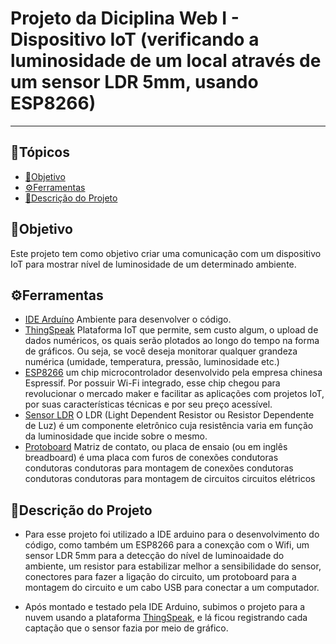 # Projeto da Diciplina Web I - Dispositivo IoT (verificando a luminosidade de um local através de um sensor LDR 5mm, usando ESP8266)

---
## 📌Tópicos 

- [📝Objetivo](#objetivo)
- [⚙️Ferramentas](ferramentas)
- [📂Descrição do Projeto](#descrição-do-projeto)


## 📝Objetivo

Este projeto tem como objetivo criar uma comunicação com um dispositivo IoT para mostrar nível de luminosidade de um determinado ambiente.


## ⚙️Ferramentas

  * [IDE Arduíno](https://www.arduino.cc/en/software) Ambiente para desenvolver o código.
  * [ThingSpeak](https://thingspeak.com/) Plataforma IoT que permite, sem custo algum, o upload de dados numéricos, os quais serão plotados ao longo do tempo na forma de gráficos. Ou seja, se você deseja monitorar qualquer grandeza numérica (umidade, temperatura, pressão, luminosidade etc.)
  * [ESP8266](https://www.google.com/search?q=ESP8266+&tbm=isch&ved=2ahUKEwiexcXv6diDAxXhN7kGHQ0hDCAQ2-cCegQIABAA&oq=ESP8266+&gs_lcp=CgNpbWcQAzIECCMQJzIFCAAQgAQyBQgAEIAEMgUIABCABDIFCAAQgAQyBQgAEIAEMgUIABCABDIFCAAQgAQyBQgAEIAEMgUIABCABFC_BFjmC2CHDmgAcAB4AIABxQGIAc4LkgEDMC44mAEAoAEBqgELZ3dzLXdpei1pbWfAAQE&sclient=img&ei=jLOhZZ7PGeHv5OUPjcKwgAI&bih=633&biw=1366) um chip microcontrolador desenvolvido pela empresa chinesa Espressif. Por possuir Wi-Fi integrado, esse chip chegou para revolucionar o mercado maker e facilitar as aplicações com projetos IoT, por suas características técnicas e por seu preço acessível.
 * [Sensor LDR](https://produto.mercadolivre.com.br/MLB-1618158493-kit-20-ldr-10mm-fotoresistor-p-pic-arduino-sensor-de-luz-_JM?matt_tool=40343894&matt_word=&matt_source=google&matt_campaign_id=14303413655&matt_ad_group_id=133855953276&matt_match_type=&matt_network=g&matt_device=c&matt_creative=584156655519&matt_keyword=&matt_ad_position=&matt_ad_type=pla&matt_merchant_id=140255580&matt_product_id=MLB1618158493&matt_product_partition_id=2268053647630&matt_target_id=aud-1966917494853:pla-2268053647630&cq_src=google_ads&cq_cmp=14303413655&cq_net=g&cq_plt=gp&gad_source=1&gclid=CjwKCAiA44OtBhAOEiwAj4gpOX0Q5jRpCfKPA2qeIihVl8jJomWaRi3iP_aJse7vAeK9dPs4SDBbDRoC2A4QAvD_BwE) O LDR (Light Dependent Resistor ou Resistor Dependente de Luz) é um componente eletrônico cuja resistência varia em função da luminosidade que incide sobre o mesmo.
* [Protoboard](https://produto.mercadolivre.com.br/MLB-1963424655-protoboard-breadboard-400-pontos-furos-pinos-_JM?matt_tool=63064967&matt_word=&matt_source=google&matt_campaign_id=14303413826&matt_ad_group_id=133431076203&matt_match_type=&matt_network=g&matt_device=c&matt_creative=584156655540&matt_keyword=&matt_ad_position=&matt_ad_type=pla&matt_merchant_id=574425153&matt_product_id=MLB1963424655&matt_product_partition_id=2269730643578&matt_target_id=aud-1966917494853:pla-2269730643578&cq_src=google_ads&cq_cmp=14303413826&cq_net=g&cq_plt=gp&gad_source=1&gclid=CjwKCAiA44OtBhAOEiwAj4gpOZ4YczUHAMjJ6DrlTq2X9fsNHbSWwBOrGbtonS6sH1vqhXQ_ykKEJxoC4v8QAvD_BwE) Matriz de contato, ou placa de ensaio (ou em inglês breadboard) é uma placa com furos de conexões condutoras condutoras condutoras para montagem de conexões condutoras condutoras condutoras para montagem de circuitos circuitos elétricos



## 📂Descrição do Projeto

- Para esse projeto foi utilizado a IDE arduino para o desenvolvimento do código, como também um ESP8266 para a conexção com o Wifi, um sensor LDR 5mm para a detecção do nível de luminoaidade do ambiente, um resistor para estabilizar melhor a sensibilidade do sensor, conectores para fazer a ligação do circuito, um protoboard para a montagem do circuito e um cabo USB para conectar a um computador.

- Após montado e testado pela IDE Arduino, subimos o projeto para a nuvem usando a plataforma [ThingSpeak](https://thingspeak.com/channels/2360314/charts/1?bgcolor=%23ffffff&color=%23d62020&dynamic=true&results=60&type=line&update=15), e lá ficou registrando cada captação que o sensor fazia por meio de gráfico.
